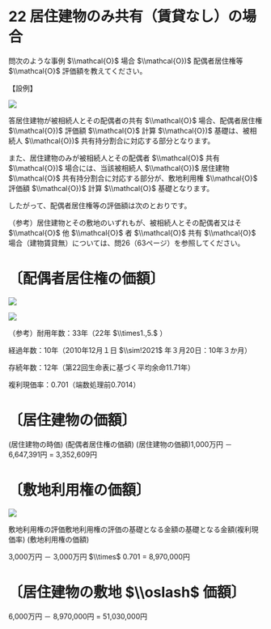 # 22 居住建物のみ共有（賃貸なし）の場合

問次のような事例 $\\mathcal{O}$ 場合 $\\mathcal{O})$ 配偶者居住権等 $\\mathcal{O}$ 評価額を教えてください。

【設例】

![](https://www.nta.go.jp/tmp/e019a179-7797-46da-8ed6-cc9e1be0c9fc/images/8a4068f0e8b3f77b6c9971a33eec0ae5fc5e0dff02b7c5f26ec542ca3ea5f0aa.jpg)

答居住建物が被相続人とその配偶者の共有 $\\mathcal{O}$ 場合、配偶者居住権 $\\mathcal{O})$ 評価額 $\\mathcal{O}$ 計算 $\\mathcal{O})$ 基礎は、被相続人 $\\mathcal{O})$ 共有持分割合に対応する部分となります。

また、居住建物のみが被相続人とその配偶者 $\\mathcal{O}$ 共有 $\\mathcal{O})$ 場合には、当該被相続人 $\\mathcal{O})$ 居住建物 $\\mathcal{O}$ 共有持分割合に対応する部分が、敷地利用権 $\\mathcal{O}$ 評価額 $\\mathcal{O})$ 計算 $\\mathcal{O}$ 基礎となります。

したがって、配偶者居住権等の評価額は次のとおりです。

（参考）居住建物とその敷地のいずれもが、被相続人とその配偶者又はそ $\\mathcal{O}$ 他 $\\mathcal{O}$ 者 $\\mathcal{O}$ 共有 $\\mathcal{O}$ 場合（建物賃貸無）については、問26（63ページ）を参照してください。

# 〔配偶者居住権の価額〕

![](https://www.nta.go.jp/tmp/e019a179-7797-46da-8ed6-cc9e1be0c9fc/images/59849bdaa045c15126db66e6194b682ffdf93454dffd0bffb665645f2b4e978e.jpg)

![](https://www.nta.go.jp/tmp/e019a179-7797-46da-8ed6-cc9e1be0c9fc/images/8f4e977422606c03781fdfe723accf3865284c78d959076bb44bad1b36ff10d2.jpg)

（参考）耐用年数：33年（22年 $\\times1.,5.$ ）

経過年数：10年（2010年12月１日 $\\sim!2021$ 年３月20日：10年３か月）

存続年数：12年（第22回生命表に基づく平均余命11.71年）

複利現価率：0.701（端数処理前0.7014）

# 〔居住建物の価額〕

(居住建物の時価) (配偶者居住権の価額) (居住建物の価額)1,000万円 － 6,647,391円 $=$ 3,352,609円

# 〔敷地利用権の価額〕

![](https://www.nta.go.jp/tmp/e019a179-7797-46da-8ed6-cc9e1be0c9fc/images/774c0a413a9295408abce6d39f3b79325f04189e48a31486e1ac656a79f2377c.jpg)

敷地利用権の評価敷地利用権の評価の基礎となる金額の基礎となる金額(複利現価率) (敷地利用権の価額)

3,000万円 － 3,000万円 $\\times$ 0.701 $=$ 8,970,000円

# 〔居住建物の敷地 $\\oslash$ 価額〕

6,000万円 － 8,970,000円 $=$ 51,030,000円